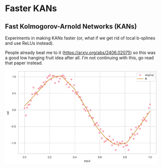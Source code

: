 # Faster KANs

## Fast Kolmogorov-Arnold Networks (KANs)

Experiments in making KANs faster (or, what if we get rid of local b-splines and use ReLUs instead).

People already beat me to it (https://arxiv.org/abs/2406.02075) so this was a good low hanging fruit idea after all. I'm not continuing with this, go read that paper instead.

![plot](plot.png)